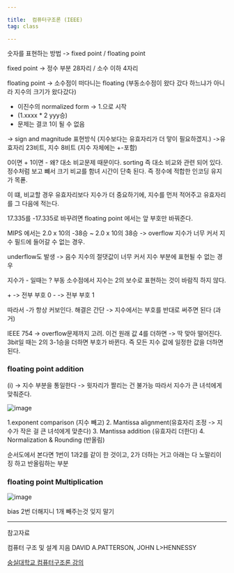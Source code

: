 ```yaml
---

title:  컴퓨터구조론 (IEEE)
tag: class 

---
```


숫자를 표현하는 방법 ->  fixed point / floating point 

fixed point -> 정수 부분 28자리 / 소수 이하 4자리

floating point -> 소수점이 떠다니는 floating (부동소수점이 왔다 갔다 하느냐가 아니라 지수의 크기가 왔다갔다)

*	이진수의 normalized form -> 1.으로 시작
*	(1.xxxx * 2 yyy승)
*	문제는 결코 1이 될 수 없음

-> sign and magnitude 표현방식
(지수보다는 유효자리가 더 맣이 필요하겠지.) ->유효자리 23비트, 지수 8비트 (지수 자체에는 +-포함)

0이면 + 1이면 - 왜? 대소 비교문제 때문이다.
sorting 즉 대소 비교와 관련 되어 있다.
정수처럼 보고 뺴서 크기 비교를 함녀 시간이 단축 된다. 즉 정수에 적합한 인코딩 유지가 목푣.

이 떄, 비교할 경우 유효자리보다 지수가 더 중요하기에, 지수를 먼저 적어주고 유효자리를 그 다음에 적는다.

17.335를 -17.335로 바꾸려면 floating point 에서는 앞 부호만 바꿔준다. 

MIPS 에서는 2.0 x 10의 -38승 ~ 2.0 x 10의 38승 -> overflow 지수가 너무 커서 지수 필드에 들어갈 수 없는 경우.

underflow도 발생 -> 음수 지수의 절댓값이 너무 커서 지수 부분에 표현될 수 없는 경우

지수가 - 일때는 ?
부동 소수점에서 지수는 2의 보수로 표현하는 것이 바람직 하지 않다.

\+ -> 전부 부호 0
\- -> 전부 부호 1 

따라서 -가 항상 커보인다.
해결은 간단 -> 지수에서는 부호를 반대로 써주면 된다 (과거)

IEEE 754 -> overflow문제까지 고려. 이건 원래 값 4를 더하면 -> 딱 맞아 떨어진다. 3bit일 때는 2의 3-1승을 더하면 부호가 바뀐다. 즉 모든 지수 값에 일정한 값을 더하면 된다.

### floating point addition
(i) -> 지수 부분을 통일한다 -> 윗자리가 짤리는 건 불가능 따라서 지수가 큰 녀석에게 맞춰준다.

![image](https://user-images.githubusercontent.com/23495876/38717199-619f19ce-3f20-11e8-957a-54a0a55de022.png)

1.exponent comparison (지수 빼고)
2. Mantissa alignment(유효자리 조정 -> 지수가 작은 걸 큰 녀석에게 맞춘다)
3. Mantissa addition (유효자리 더한다)
4. Normalization & Rounding (반올림)

순서도에서 본다면 1번이 1과2를 같이 한 것이고,
2가 더하는 거고 아래는 다 노말리이징 하고 반올림하는 부분

### floating point Multiplication

![image](https://user-images.githubusercontent.com/23495876/38717501-36fe1a2e-3f22-11e8-9c40-90af06920f72.png)

bias 2번 더해지니 1개 빼주는것 잊지 말기




---
 
참고자료 


컴퓨터 구조 및 설계 지음 DAVID A.PATTERSON, JOHN L>HENNESSY 

[숭실대학교 컴퓨터구조론 강의](http://www.kocw.net/home/search/kemView.do?kemId=998138)
